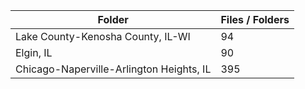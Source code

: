 | Folder                                   |   Files / Folders |
|------------------------------------------|-------------------|
| Lake County-Kenosha County, IL-WI        |                94 |
| Elgin, IL                                |                90 |
| Chicago-Naperville-Arlington Heights, IL |               395 |